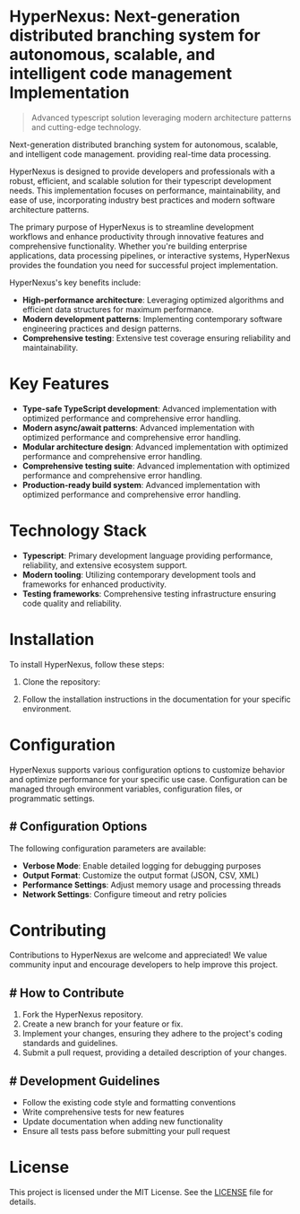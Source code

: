 <!-- fallback_HyperNexus_20250727055251_51383 -->

# HyperNexus: Next-generation distributed branching system for autonomous, scalable, and intelligent code management Implementation
> Advanced typescript solution leveraging modern architecture patterns and cutting-edge technology.

Next-generation distributed branching system for autonomous, scalable, and intelligent code management. providing real-time data processing.

HyperNexus is designed to provide developers and professionals with a robust, efficient, and scalable solution for their typescript development needs. This implementation focuses on performance, maintainability, and ease of use, incorporating industry best practices and modern software architecture patterns.

The primary purpose of HyperNexus is to streamline development workflows and enhance productivity through innovative features and comprehensive functionality. Whether you're building enterprise applications, data processing pipelines, or interactive systems, HyperNexus provides the foundation you need for successful project implementation.

HyperNexus's key benefits include:

* **High-performance architecture**: Leveraging optimized algorithms and efficient data structures for maximum performance.
* **Modern development patterns**: Implementing contemporary software engineering practices and design patterns.
* **Comprehensive testing**: Extensive test coverage ensuring reliability and maintainability.

# Key Features

* **Type-safe TypeScript development**: Advanced implementation with optimized performance and comprehensive error handling.
* **Modern async/await patterns**: Advanced implementation with optimized performance and comprehensive error handling.
* **Modular architecture design**: Advanced implementation with optimized performance and comprehensive error handling.
* **Comprehensive testing suite**: Advanced implementation with optimized performance and comprehensive error handling.
* **Production-ready build system**: Advanced implementation with optimized performance and comprehensive error handling.

# Technology Stack

* **Typescript**: Primary development language providing performance, reliability, and extensive ecosystem support.
* **Modern tooling**: Utilizing contemporary development tools and frameworks for enhanced productivity.
* **Testing frameworks**: Comprehensive testing infrastructure ensuring code quality and reliability.

# Installation

To install HyperNexus, follow these steps:

1. Clone the repository:


2. Follow the installation instructions in the documentation for your specific environment.

# Configuration

HyperNexus supports various configuration options to customize behavior and optimize performance for your specific use case. Configuration can be managed through environment variables, configuration files, or programmatic settings.

## # Configuration Options

The following configuration parameters are available:

* **Verbose Mode**: Enable detailed logging for debugging purposes
* **Output Format**: Customize the output format (JSON, CSV, XML)
* **Performance Settings**: Adjust memory usage and processing threads
* **Network Settings**: Configure timeout and retry policies

# Contributing

Contributions to HyperNexus are welcome and appreciated! We value community input and encourage developers to help improve this project.

## # How to Contribute

1. Fork the HyperNexus repository.
2. Create a new branch for your feature or fix.
3. Implement your changes, ensuring they adhere to the project's coding standards and guidelines.
4. Submit a pull request, providing a detailed description of your changes.

## # Development Guidelines

* Follow the existing code style and formatting conventions
* Write comprehensive tests for new features
* Update documentation when adding new functionality
* Ensure all tests pass before submitting your pull request

# License

This project is licensed under the MIT License. See the [LICENSE](https://github.com/marcmotta/HyperNexus/blob/main/LICENSE) file for details.
